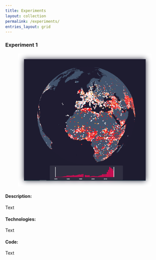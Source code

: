 ```yaml
---
title: Experiments
layout: collection
permalink: /experiments/
entries_layout: grid
---
```



### Experiment 1
<figure>
	<img src="/assets/images/portfolio/aHistoryOfTerror.png">
	<!-- <figcaption>Figcaption for this image.</figcaption> -->
</figure>

#### Description: 
Text

#### Technologies:
Text

#### Code:
Text